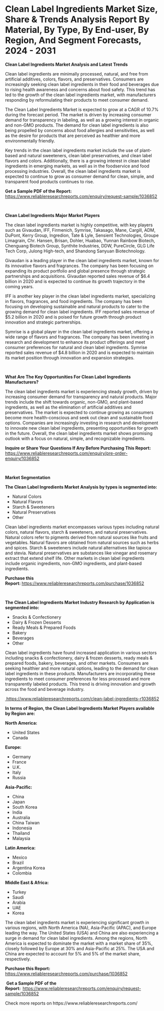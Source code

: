 <p><h1>Clean Label Ingredients Market Size, Share & Trends Analysis Report By Material, By Type, By End-user, By Region, And Segment Forecasts, 2024 - 2031</h1></p><p><strong>Clean Label Ingredients Market Analysis and Latest Trends</strong></p>
<p><p>Clean label ingredients are minimally processed, natural, and free from artificial additives, colors, flavors, and preservatives. Consumers are increasingly seeking clean label ingredients in their food and beverages due to rising health awareness and concerns about food safety. This trend has led to the growth of the clean label ingredients market, with manufacturers responding by reformulating their products to meet consumer demand.</p><p>The Clean Label Ingredients Market is expected to grow at a CAGR of 10.7% during the forecast period. The market is driven by increasing consumer demand for transparency in labeling, as well as a growing interest in organic and non-GMO products. The demand for clean label ingredients is also being propelled by concerns about food allergies and sensitivities, as well as the desire for products that are perceived as healthier and more environmentally friendly.</p><p>Key trends in the clean label ingredients market include the use of plant-based and natural sweeteners, clean label preservatives, and clean label flavors and colors. Additionally, there is a growing interest in clean label ingredients in emerging markets, as well as in the foodservice and food processing industries. Overall, the clean label ingredients market is expected to continue to grow as consumer demand for clean, simple, and transparent food products continues to rise.</p></p>
<p><strong>Get a Sample PDF of the Report:&nbsp;</strong> <a href="https://www.reliableresearchreports.com/enquiry/request-sample/1036852">https://www.reliableresearchreports.com/enquiry/request-sample/1036852</a></p>
<p>&nbsp;</p>
<p><strong>Clean Label Ingredients Major Market Players</strong></p>
<p><p>The clean label ingredients market is highly competitive, with key players such as Givaudan, IFF, Firmenich, Symrise, Takasago, Mane, Cargill, ADM, DuPont, Kerry Group, Ingredion, Tate & Lyle, Sensient Technologies, Groupe Limagrain, Chr. Hansen, Brisan, Dohler, Huabao, Yunnan Rainbow Biotech, Chenguang Biotech Group, Synthite Industries, DDW, PureCircle, GLG Life Tech Corp, Julong High-tech, and Shandong Sanyuan Biotechnology.</p><p>Givaudan is a leading player in the clean label ingredients market, known for its innovative flavors and fragrances. The company has been focusing on expanding its product portfolio and global presence through strategic partnerships and acquisitions. Givaudan reported sales revenue of $6.4 billion in 2020 and is expected to continue its growth trajectory in the coming years.</p><p>IFF is another key player in the clean label ingredients market, specializing in flavors, fragrances, and food ingredients. The company has been focusing on developing sustainable and natural products to cater to the growing demand for clean label ingredients. IFF reported sales revenue of $5.2 billion in 2020 and is poised for future growth through product innovation and strategic partnerships.</p><p>Symrise is a global player in the clean label ingredients market, offering a wide range of flavors and fragrances. The company has been investing in research and development to enhance its product offerings and meet consumer preferences for natural and clean label ingredients. Symrise reported sales revenue of $4.8 billion in 2020 and is expected to maintain its market position through innovation and expansion strategies.</p></p>
<p>&nbsp;</p>
<p><strong>What Are The Key Opportunities For Clean Label Ingredients Manufacturers?</strong></p>
<p><p>The clean label ingredients market is experiencing steady growth, driven by increasing consumer demand for transparency and natural products. Major trends include the shift towards organic, non-GMO, and plant-based ingredients, as well as the elimination of artificial additives and preservatives. The market is expected to continue growing as consumers become more health-conscious and seek out clean and sustainable food options. Companies are increasingly investing in research and development to innovate new clean label ingredients, presenting opportunities for growth in the future. Overall, the clean label ingredients market shows promising outlook with a focus on natural, simple, and recognizable ingredients.</p></p>
<p><strong>Inquire or Share Your Questions If Any Before Purchasing This Report:</strong> <a href="https://www.reliableresearchreports.com/enquiry/pre-order-enquiry/1036852">https://www.reliableresearchreports.com/enquiry/pre-order-enquiry/1036852</a></p>
<p>&nbsp;</p>
<p><strong>Market Segmentation</strong></p>
<p><strong>The Clean Label Ingredients Market Analysis by types is segmented into:</strong></p>
<p><ul><li>Natural Colors</li><li>Natural Flavors</li><li>Starch & Sweeteners</li><li>Natural Preservatives</li><li>Other</li></ul></p>
<p><p>Clean label ingredients market encompasses various types including natural colors, natural flavors, starch & sweeteners, and natural preservatives. Natural colors refer to pigments derived from natural sources like fruits and vegetables. Natural flavors are obtained from natural sources such as herbs and spices. Starch & sweeteners include natural alternatives like tapioca and stevia. Natural preservatives are substances like vinegar and rosemary extract that extend shelf life. Other markets in clean label ingredients include organic ingredients, non-GMO ingredients, and plant-based ingredients.</p></p>
<p><strong>Purchase this Report:&nbsp;</strong><a href="https://www.reliableresearchreports.com/purchase/1036852">https://www.reliableresearchreports.com/purchase/1036852</a></p>
<p>&nbsp;</p>
<p><strong>The Clean Label Ingredients Market Industry Research by Application is segmented into:</strong></p>
<p><ul><li>Snacks & Confectionery</li><li>Dairy & Frozen Desserts</li><li>Ready Meals & Prepared Foods</li><li>Bakery</li><li>Beverages</li><li>Other</li></ul></p>
<p><p>Clean label ingredients have found increased application in various sectors including snacks & confectionery, dairy & frozen desserts, ready meals & prepared foods, bakery, beverages, and other markets. Consumers are seeking healthier and more natural options, leading to the demand for clean label ingredients in these products. Manufacturers are incorporating these ingredients to meet consumer preferences for less processed and more transparently labeled products. This trend is driving innovation and growth across the food and beverage industry.</p></p>
<p><a href="https://www.reliableresearchreports.com/clean-label-ingredients-r1036852">&nbsp;https://www.reliableresearchreports.com/clean-label-ingredients-r1036852</a></p>
<p><strong>In terms of Region, the Clean Label Ingredients Market Players available by Region are:</strong></p>
<p>
    <p> <strong> North America: </strong>
        <ul>
            <li>United States</li>
            <li>Canada</li>
        </ul>
        </p> 
    <p> <strong> Europe: </strong>
        <ul>
            <li>Germany</li>
            <li>France</li>
            <li>U.K.</li>
            <li>Italy</li>
            <li>Russia</li>
        </ul>
        </p> 
    <p> <strong> Asia-Pacific: </strong>
        <ul>
            <li>China</li>
            <li>Japan</li>
            <li>South Korea</li>
            <li>India</li>
            <li>Australia</li>
            <li>China Taiwan</li>
            <li>Indonesia</li>
            <li>Thailand</li>
            <li>Malaysia</li>
        </ul>
        </p> 
    <p> <strong> Latin America: </strong>
        <ul>
            <li>Mexico</li>
            <li>Brazil</li>
            <li>Argentina Korea</li>
            <li>Colombia</li>
        </ul>
        </p> 
    <p> <strong> Middle East & Africa: </strong>
        <ul>
            <li>Turkey</li>
            <li>Saudi</li>
            <li>Arabia</li>
            <li>UAE</li>
            <li>Korea</li>
        </ul>
    </p>
    </p>
<p><p>The clean label ingredients market is experiencing significant growth in various regions, with North America (NA), Asia-Pacific (APAC), and Europe leading the way. The United States (USA) and China are also experiencing a surge in demand for clean label ingredients. Among the regions, North America is expected to dominate the market with a market share of 35%, closely followed by Europe at 30% and Asia-Pacific at 25%. The USA and China are expected to account for 5% and 5% of the market share, respectively.</p></p>
<p><strong>Purchase this Report: </strong><a href="https://www.reliableresearchreports.com/purchase/1036852">https://www.reliableresearchreports.com/purchase/1036852</a></p>
<p>&nbsp;<strong>Get a Sample PDF of the Report:&nbsp;&nbsp;</strong><a href="https://www.reliableresearchreports.com/enquiry/request-sample/1036852">https://www.reliableresearchreports.com/enquiry/request-sample/1036852</a></p>
<p><strong></strong></p>
<p>Check more reports on https://www.reliableresearchreports.com/</p>